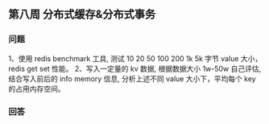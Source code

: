 ## 第八周 分布式缓存&分布式事务
### 问题
1、使用 redis benchmark 工具, 测试 10 20 50 100 200 1k 5k 字节 value 大小，redis get set 性能。
2、写入一定量的 kv 数据, 根据数据大小 1w-50w 自己评估, 结合写入前后的 info memory 信息, 分析上述不同 value 大小下，平均每个 key 的占用内存空间。
### 回答
